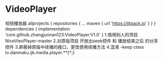 # VideoPlayer
视频播放器
	allprojects {
		repositories {
			...
			maven { url 'https://jitpack.io' }
		}
	}
  	dependencies {
	        implementation 'com.github.zhangjunnan123:VideoPlayer:V1.0'
	}
1.借用别人的项目  NiceVieoPlayer-master 
2.对原版项目 开放出seek控件 和 播放结束之后 的分享控件
3.屏蔽掉原版中续播的接口，更改使用续播方法
4.混淆 -keep class tv.danmaku.ijk.media.player.**{*;}

